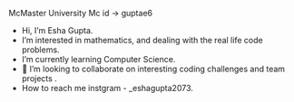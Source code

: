 McMaster University
Mc id -> guptae6
 
-  Hi, I’m Esha Gupta.
-  I’m interested in mathematics, and dealing with the real life code problems.
-  I’m currently learning Computer Science.
- 💞️ I’m looking to collaborate on interesting coding challenges and team projects .
-  How to reach me instgram - _eshagupta2073.                    


